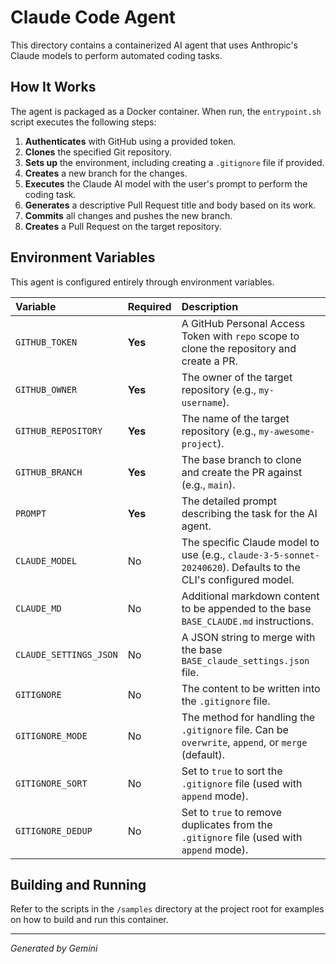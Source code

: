 # Claude Code Agent

This directory contains a containerized AI agent that uses Anthropic's Claude models to perform automated coding tasks.

## How It Works

The agent is packaged as a Docker container. When run, the `entrypoint.sh` script executes the following steps:

1.  **Authenticates** with GitHub using a provided token.
2.  **Clones** the specified Git repository.
3.  **Sets up** the environment, including creating a `.gitignore` file if provided.
4.  **Creates** a new branch for the changes.
5.  **Executes** the Claude AI model with the user's prompt to perform the coding task.
6.  **Generates** a descriptive Pull Request title and body based on its work.
7.  **Commits** all changes and pushes the new branch.
8.  **Creates** a Pull Request on the target repository.

## Environment Variables

This agent is configured entirely through environment variables.

| Variable | Required | Description |
| :--- | :--- | :--- |
| `GITHUB_TOKEN` | **Yes** | A GitHub Personal Access Token with `repo` scope to clone the repository and create a PR. |
| `GITHUB_OWNER` | **Yes** | The owner of the target repository (e.g., `my-username`). |
| `GITHUB_REPOSITORY` | **Yes** | The name of the target repository (e.g., `my-awesome-project`). |
| `GITHUB_BRANCH` | **Yes** | The base branch to clone and create the PR against (e.g., `main`). |
| `PROMPT` | **Yes** | The detailed prompt describing the task for the AI agent. |
| `CLAUDE_MODEL` | No | The specific Claude model to use (e.g., `claude-3-5-sonnet-20240620`). Defaults to the CLI's configured model. |
| `CLAUDE_MD` | No | Additional markdown content to be appended to the base `BASE_CLAUDE.md` instructions. |
| `CLAUDE_SETTINGS_JSON` | No | A JSON string to merge with the base `BASE_claude_settings.json` file. |
| `GITIGNORE` | No | The content to be written into the `.gitignore` file. |
| `GITIGNORE_MODE` | No | The method for handling the `.gitignore` file. Can be `overwrite`, `append`, or `merge` (default). |
| `GITIGNORE_SORT` | No | Set to `true` to sort the `.gitignore` file (used with `append` mode). |
| `GITIGNORE_DEDUP` | No | Set to `true` to remove duplicates from the `.gitignore` file (used with `append` mode). |

## Building and Running

Refer to the scripts in the `/samples` directory at the project root for examples on how to build and run this container.

---
*Generated by Gemini*
